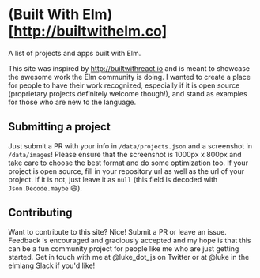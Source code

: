 # (Built With Elm)[http://builtwithelm.co]
A list of projects and apps built with Elm.

This site was inspired by http://builtwithreact.io and is meant to showcase the
awesome work the Elm community is doing. I wanted to create a place for people
to have their work recognized, especially if it is open source (proprietary
projects definitely welcome though!), and stand as examples for those who are
new to the language.

## Submitting a project
Just submit a PR with your info in `/data/projects.json` and a screenshot in
`/data/images`! Please ensure that the screenshot is 1000px x 800px and take
care to choose the best format and do some optimization too. If your project
is open source, fill in your repository url as well as the url of your project.
If it is not, just leave it as `null` (this field is decoded with
`Json.Decode.maybe` :smile:).

## Contributing
Want to contribute to this site? Nice! Submit a PR or leave an issue. Feedback
is encouraged and graciously accepted and my hope is that this can be a fun
community project for people like me who are just getting started. Get in touch
with me at @luke_dot_js on Twitter or at @luke in the elmlang Slack if you'd
like!
